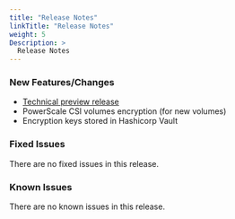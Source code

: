 ```yaml
---
title: "Release Notes"
linkTitle: "Release Notes"
weight: 5
Description: >
  Release Notes
---
```


### New Features/Changes

- [Technical preview release](https://github.com/dell/csm/issues/437)
- PowerScale CSI volumes encryption (for new volumes)
- Encryption keys stored in Hashicorp Vault

### Fixed Issues

There are no fixed issues in this release.

### Known Issues

There are no known issues in this release. 